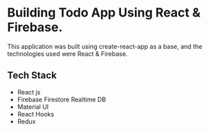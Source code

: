 # Building Todo App Using React & Firebase.

This application was built using create-react-app as a base, and the technologies used were React & Firebase.

## Tech Stack

- React js
- Firebase Firestore Realtime DB
- Material UI
- React Hooks
- Redux
